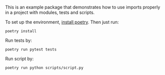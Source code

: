 
This is an example package that demonstrates how to use imports properly in a project with modules, tests and scripts. 

To set up the environment, [install poetry](https://python-poetry.org/docs/). Then just run:
```
poetry install
```

Run tests by:
```
poetry run pytest tests
```

Run script by:
```
poetry run python scripts/script.py
```